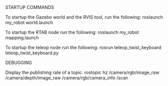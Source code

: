 ﻿STARTUP COMMANDS

To startup the Gazebo world and the RVIS tool, run the following:
roslaunch my_robot world.launch


To startup the RTAB node run the following:
roslaunch my_robot mapping.launch


To startup the teleop node run the following:
rosrun teleop_twist_keyboard teleop_twist_keyboard.py


DEBUGGING

Display the publishing rate of a topic.
rostopic hz /camera/rgb/image_raw /camera/depth/image_raw /camera/rgb/camera_info /scan

